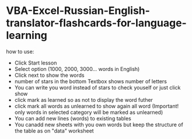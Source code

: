 # VBA-Excel-Russian-English-translator-flashcards-for-language-learning

how to use:
- Click Start lesson
- Select option (1000, 2000, 3000... words in English)
- Click next to show the words
- number of stars in the bottom Textbox shows number of letters
- You can write you word instead of stars to check youself or just click show
- click mark as learned so as not to display the word futher
- click mark all words as unlearned to show again all word (Important! only words in selected category will be marked as unlearned)
- You can add new lines (words) to existing tables
- You canadd new sheets with you own words but keep the structure of the table as on "data" worksheet
 